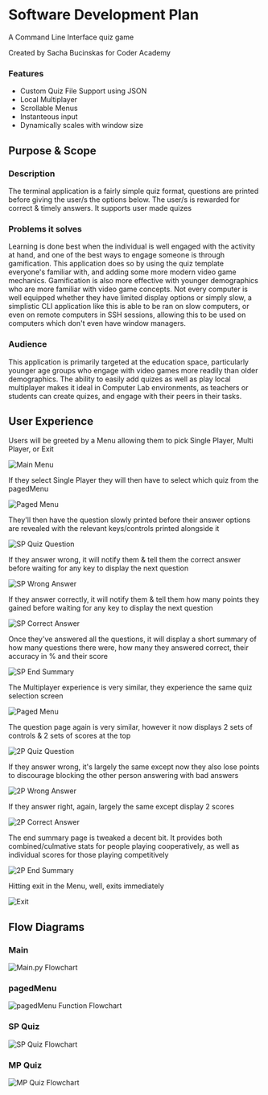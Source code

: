 # Software Development Plan

A Command Line Interface quiz game

Created by Sacha Bucinskas for Coder Academy

### Features

* Custom Quiz File Support using JSON
* Local Multiplayer
* Scrollable Menus
* Instanteous input
* Dynamically scales with window size 

## Purpose & Scope

### Description

The terminal application is a fairly simple quiz format, questions are printed before giving the user/s the options below. The user/s is rewarded for correct & timely answers. It supports user made quizes

### Problems it solves

Learning is done best when the individual is well engaged with the activity at hand, and one of the best ways to engage someone is through gamification. This application does so by using the quiz template everyone's familiar with, and adding some more modern video game mechanics. Gamification is also more effective with younger demographics who are more familiar with video game concepts. Not every computer is well equipped whether they have limited display options or simply slow, a simplistic CLI application like this is able to be ran on slow computers, or even on remote computers in SSH sessions, allowing this to be used on computers which don't even have window managers.

### Audience

This application is primarily targeted at the education space, particularly younger age groups who engage with video games more readily than older demographics. The ability to easily add quizes as well as play local multiplayer makes it ideal in Computer Lab environments, as teachers or students can create quizes, and engage with their peers in their tasks. 

## User Experience

Users will be greeted by a Menu allowing them to pick Single Player, Multi Player, or Exit

![Main Menu](./img/tests/mainMenu.png)

If they select Single Player they will then have to select which quiz from the pagedMenu

![Paged Menu](./img/tests/quizSelect.png)

They'll then have the question slowly printed before their answer options are revealed with the relevant keys/controls printed alongside it

![SP Quiz Question](./img/tests/spQuizQuestion.png)

If they answer wrong, it will notify them & tell them the correct answer before waiting for any key to display the next question

![SP Wrong Answer](./img/tests/spWrongAnswer.png)

If they answer correctly, it will notify them & tell them how many points they gained before waiting for any key to display the next question

![SP Correct Answer](./img/tests/spCorrectAnswer.png)

Once they've answered all the questions, it will display a short summary of how many questions there were, how many they answered correct, their accuracy in % and their score

![SP End Summary](./img/tests/spEndSummary.png)

The Multiplayer experience is very similar, they experience the same quiz selection screen

![Paged Menu](./img/tests/quizSelect.png)

The question page again is very similar, however it now displays 2 sets of controls & 2 sets of scores at the top

![2P Quiz Question](./img/tests/mpQuizQuestion.png)

If they answer wrong, it's largely the same except now they also lose points to discourage blocking the other person answering with bad answers

![2P Wrong Answer](./img/tests/mpWrongAnswer.png)

If they answer right, again, largely the same except display 2 scores

![2P Correct Answer](./img/tests/mpCorrectAnswer.png)

The end summary page is tweaked a decent bit. It provides both combined/culmative stats for people playing cooperatively, as well as individual scores for those playing competitively

![2P End Summary](./img/tests/mpEndSummary.png)

Hitting exit in the Menu, well, exits immediately

![Exit](./img/tests/exit.png)

## Flow Diagrams

### Main

![Main.py Flowchart](./img/flowcharts/main.png)

### pagedMenu

![pagedMenu Function Flowchart](./img/flowcharts/pagedMenu.png)

### SP Quiz

![SP Quiz Flowchart](./img/flowcharts/spQuiz.png)

### MP Quiz

![MP Quiz Flowchart](./img/flowcharts/mpQuiz.png)
